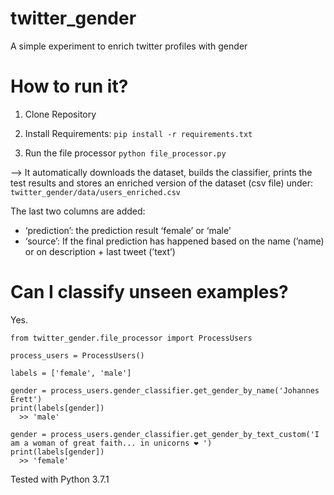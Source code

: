 # twitter_gender
A simple experiment to enrich twitter profiles with gender

# How to run it?
1. Clone Repository

2. Install Requirements:
`pip install -r requirements.txt`

3. Run the file processor
`python file_processor.py`


—> It automatically downloads the dataset, builds the classifier, prints the test results and stores an enriched version of the dataset (csv file) under:
`twitter_gender/data/users_enriched.csv`

The last two columns are added: 
* ‘prediction’: the prediction result ‘female’ or ‘male'
* ‘source’: If the final prediction has happened based on the name (’name) or on description + last tweet (’text’)

# Can I classify unseen examples?

Yes.
```
from twitter_gender.file_processor import ProcessUsers

process_users = ProcessUsers()

labels = ['female', 'male']

gender = process_users.gender_classifier.get_gender_by_name('Johannes Erett')
print(labels[gender])
  >> 'male'

gender = process_users.gender_classifier.get_gender_by_text_custom('I am a woman of great faith... in unicorns ❤️ ')
print(labels[gender])
  >> 'female'
```

Tested with Python 3.7.1
